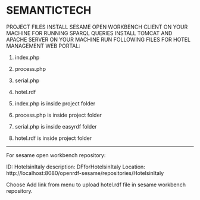 # SEMANTICTECH
PROJECT FILES
INSTALL SESAME OPEN WORKBENCH CLIENT ON YOUR MACHINE FOR RUNNING SPARQL QUERIES
INSTALL TOMCAT AND APACHE SERVER ON YOUR MACHINE
RUN FOLLOWING FILES FOR HOTEL MANAGEMENT WEB PORTAL:
1. index.php
2. process.php
3. serial.php
4. hotel.rdf

1. index.php is inside project folder
2. process.php is inside project folder
3. serial.php is inside easyrdf folder
4. hotel.rdf is inside project folder

---------------------------------------------------------------------------------------------------------------------------

For sesame open workbench repository:
 
ID: HotelsinItaly
description: DFforHotelsinItaly 
Location: http://localhost:8080/openrdf-sesame/repositories/HotelsinItaly

Choose Add link from menu to upload hotel.rdf file in sesame workbench repository.
